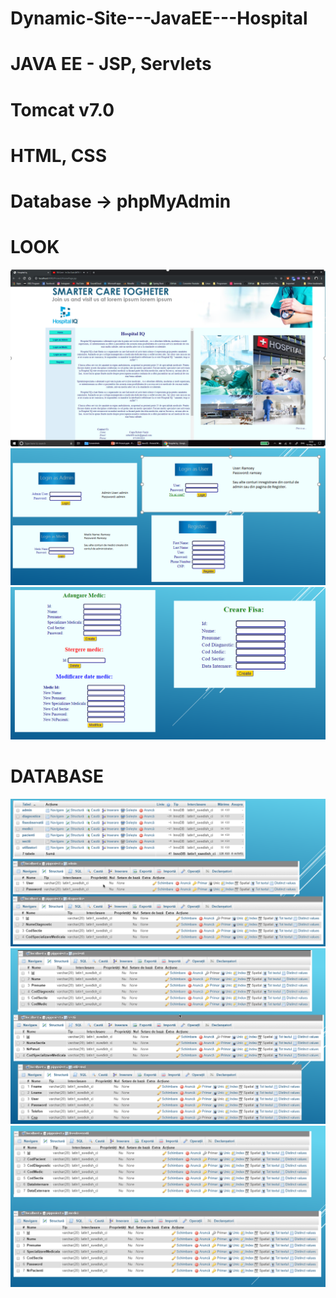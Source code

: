 # Dynamic-Site---JavaEE---Hospital
# JAVA EE - JSP, Servlets 
# Tomcat v7.0
# HTML, CSS
# Database -> phpMyAdmin

# LOOK
![](Proiect/Images/POWERPNT_hAmfoYDLMg.png)
![](Proiect/Images/POWERPNT_ehr1vrkvuV.png)
![](Proiect/Images/POWERPNT_pkcVqfb2qe.png)


# DATABASE
![](Proiect/Images/POWERPNT_7gpGXclMNC.png)
![](Proiect/Images/POWERPNT_iDtLquA0YS.png)
![](Proiect/Images/POWERPNT_gGEPXcS9He.png)
